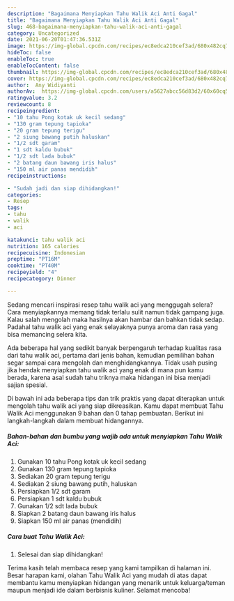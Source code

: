 ```yaml
---
description: "Bagaimana Menyiapkan Tahu Walik Aci Anti Gagal"
title: "Bagaimana Menyiapkan Tahu Walik Aci Anti Gagal"
slug: 468-bagaimana-menyiapkan-tahu-walik-aci-anti-gagal
category: Uncategorized
date: 2021-06-20T01:47:36.531Z
image: https://img-global.cpcdn.com/recipes/ec8edca210cef3ad/680x482cq70/tahu-walik-aci-foto-resep-utama.jpg
hideToc: false
enableToc: true
enableTocContent: false
thumbnail: https://img-global.cpcdn.com/recipes/ec8edca210cef3ad/680x482cq70/tahu-walik-aci-foto-resep-utama.jpg
cover: https://img-global.cpcdn.com/recipes/ec8edca210cef3ad/680x482cq70/tahu-walik-aci-foto-resep-utama.jpg
author:  Any Widiyanti
authorAv:  https://img-global.cpcdn.com/users/a5627abcc56d83d2/60x60cq50/avatar.jpg
ratingvalue: 3.2
reviewcount: 8
recipeingredient:
- "10 tahu Pong kotak uk kecil sedang"
- "130 gram tepung tapioka"
- "20 gram tepung terigu"
- "2 siung bawang putih haluskan"
- "1/2 sdt garam"
- "1 sdt kaldu bubuk"
- "1/2 sdt lada bubuk"
- "2 batang daun bawang iris halus"
- "150 ml air panas mendidih"
recipeinstructions:

- "Sudah jadi dan siap dihidangkan!"
categories:
- Resep
tags:
- tahu
- walik
- aci

katakunci: tahu walik aci 
nutrition: 165 calories
recipecuisine: Indonesian
preptime: "PT16M"
cooktime: "PT40M"
recipeyield: "4"
recipecategory: Dinner

---
```



Sedang mencari inspirasi resep tahu walik aci yang menggugah selera? Cara menyiapkannya memang tidak terlalu sulit namun tidak gampang juga. Kalau salah mengolah maka hasilnya akan hambar dan bahkan tidak sedap. Padahal tahu walik aci yang enak selayaknya punya aroma dan rasa yang bisa memancing selera kita.




Ada beberapa hal yang sedikit banyak berpengaruh terhadap kualitas rasa dari tahu walik aci, pertama dari jenis bahan, kemudian pemilihan bahan segar sampai cara mengolah dan menghidangkannya. Tidak usah pusing jika hendak menyiapkan tahu walik aci yang enak di mana pun kamu berada, karena asal sudah tahu triknya maka hidangan ini bisa menjadi sajian spesial.


Di bawah ini ada beberapa tips dan trik praktis yang dapat diterapkan untuk mengolah tahu walik aci yang siap dikreasikan. Kamu dapat membuat Tahu Walik Aci menggunakan 9 bahan dan 0 tahap pembuatan. Berikut ini langkah-langkah dalam membuat hidangannya.

<!--inarticleads1-->

##### Bahan-bahan dan bumbu yang wajib ada untuk menyiapkan Tahu Walik Aci:

1. Gunakan 10 tahu Pong kotak uk kecil sedang
1. Gunakan 130 gram tepung tapioka
1. Sediakan 20 gram tepung terigu
1. Sediakan 2 siung bawang putih, haluskan
1. Persiapkan 1/2 sdt garam
1. Persiapkan 1 sdt kaldu bubuk
1. Gunakan 1/2 sdt lada bubuk
1. Siapkan 2 batang daun bawang iris halus
1. Siapkan 150 ml air panas (mendidih)




<!--inarticleads2-->

##### Cara buat Tahu Walik Aci:


1. Selesai dan siap dihidangkan!



Terima kasih telah membaca resep yang kami tampilkan di halaman ini. Besar harapan kami, olahan Tahu Walik Aci yang mudah di atas dapat membantu kamu menyiapkan hidangan yang menarik untuk keluarga/teman maupun menjadi ide dalam berbisnis kuliner. Selamat mencoba!
